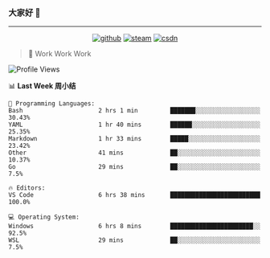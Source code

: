 ### 大家好 👋

___

<p align="center">
  <a href="https://bigkjp97.github.io/"><img src="https://img.shields.io/badge/-GitPage-lightgrey" alt="github"></a>
  <a href="https://steamcommunity.com/id/bigkjp/"><img src="https://img.shields.io/badge/-Steam-black" alt="steam"></a>
  <a href="https://blog.csdn.net/qq_38986088"><img src="https://img.shields.io/badge/CSDN-cf000e" alt="csdn"></a>
</p>

> 🧟 Work Work Work

<!--START_SECTION:kjp readme-->
![Profile Views](http://img.shields.io/badge/Mi%20Amigos%E2%99%82%EF%B8%8F-2-ff69b4)

📊 **Last Week 周小结** 

```text
💬 Programming Languages: 
Bash                     2 hrs 1 min         ███████░░░░░░░░░░░░░░░░░░   30.43% 
YAML                     1 hr 40 mins        ██████░░░░░░░░░░░░░░░░░░░   25.35% 
Markdown                 1 hr 33 mins        █████░░░░░░░░░░░░░░░░░░░░   23.42% 
Other                    41 mins             ██░░░░░░░░░░░░░░░░░░░░░░░   10.37% 
Go                       29 mins             ██░░░░░░░░░░░░░░░░░░░░░░░   7.5%

🔥 Editors: 
VS Code                  6 hrs 38 mins       █████████████████████████   100.0%

💻 Operating System: 
Windows                  6 hrs 8 mins        ███████████████████████░░   92.5% 
WSL                      29 mins             ██░░░░░░░░░░░░░░░░░░░░░░░   7.5%

```


<!--END_SECTION:kjp readme-->

<!--
**bigkjp97/bigkjp97** is a ✨ _special_ ✨ repository because its `README.md` (this file) appears on your GitHub profile.

Here are some ideas to get you started:

- 🔭 I’m currently working on ...
- 🌱 I’m currently learning ...
- 👯 I’m looking to collaborate on ...
- 🤔 I’m looking for help with ...
- 💬 Ask me about ...
- 📫 How to reach me: ...
- 😄 Pronouns: ...
- ⚡ Fun fact: ... -->
